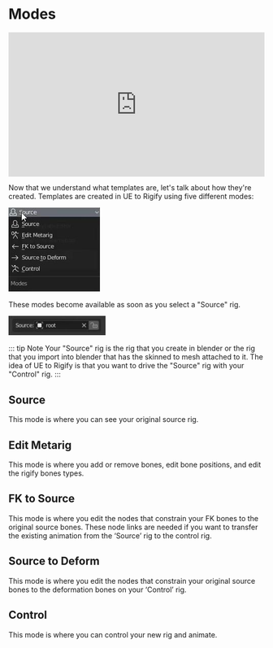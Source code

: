 # Modes

<div style="position: relative; width: 100%; height: 0; padding-bottom: 56.25%;">
<iframe src="https://www.youtube.com/embed/yDMt8FeXoe4" frameborder="0" allow="accelerometer; autoplay; clipboard-write; encrypted-media; gyroscope; picture-in-picture" allowfullscreen style="position: absolute; top: 0; left: 0; width: 100%; height: 100%;"></iframe>
</div>

Now that we understand what templates are, let's talk about how they're created. Templates are created in UE to Rigify
using five different modes:

![1](./images/modes/1.jpg)

These modes become available as soon as you select a "Source" rig.

![2](./images/modes/2.jpg)


::: tip Note
Your "Source" rig is the rig that you create in blender or the rig that you import into blender that has the skinned
to mesh attached to it. The idea of UE to Rigify is that you want to drive the "Source" rig with your "Control" rig.
:::

## Source

This mode is where you can see your original source rig.


## Edit Metarig

This mode is where you add or remove bones, edit bone positions, and edit the rigify bones types.


## FK to Source

This mode is where you edit the nodes that constrain your FK bones to the original source bones. These node links are needed if you want to transfer the existing animation from the ‘Source’ rig to the control rig.


## Source to Deform

This mode is where you edit the nodes that constrain your original source bones to the deformation bones on your ‘Control’ rig.


## Control

This mode is where you can control your new rig and animate.
